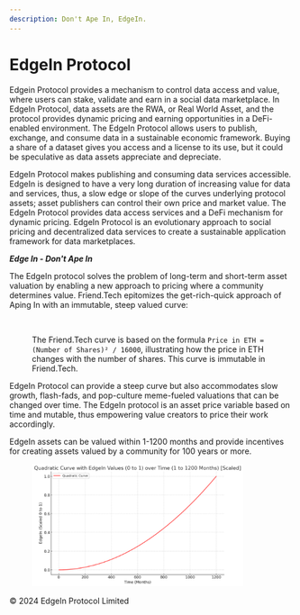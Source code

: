 ```yaml
---
description: Don't Ape In, EdgeIn.
---
```


# EdgeIn Protocol

Edgein Protocol provides a mechanism to control data access and value, where users can stake, validate and earn in a social data marketplace.   In EdgeIn Protocol, data assets are the RWA, or Real World Asset, and the protocol provides dynamic pricing and earning opportunities in a DeFi-enabled environment.   The EdgeIn Protocol allows users to publish, exchange, and consume data in a sustainable economic framework.  Buying a share of a dataset gives you access and a license to its use, but it could be speculative as data assets appreciate and depreciate. &#x20;

EdgeIn Protocol makes publishing and consuming data services accessible.  EdgeIn is designed to have a very long duration of increasing value for data and services, thus, a slow edge or slope of the curves underlying protocol assets; asset publishers can control their own price and market value.  The EdgeIn Protocol provides data access services and a DeFi mechanism for dynamic pricing.  EdgeIn Protocol is an evolutionary approach to social pricing and decentralized data services to create a sustainable application framework for data marketplaces.

_**Edge In - Don't Ape In**_

The EdgeIn protocol solves the problem of long-term and short-term asset valuation by enabling a new approach to pricing where a community determines value.  Friend.Tech epitomizes the get-rich-quick approach of Aping In with an immutable, steep valued curve:

<figure><img src=".gitbook/assets/Screenshot 2024-01-06 at 10.25.57 AM.png" alt="" width="375"><figcaption><p>The Friend.Tech curve is based on the formula <code>Price in ETH = (Number of Shares)² / 16000</code>, illustrating how the price in ETH changes with the number of shares.  This curve is immutable in Friend.Tech.</p></figcaption></figure>



EdgeIn Protocol can provide a steep curve but also accommodates slow growth, flash-fads, and pop-culture meme-fueled valuations that can be changed over time.  The EdgeIn protocol is an asset price variable based on time and mutable, thus empowering value creators to price their work accordingly.

EdgeIn assets can be valued within 1-1200 months and provide incentives for creating assets valued by a community for 100 years or more.

<figure><img src=".gitbook/assets/graph100.png" alt="" width="375"><figcaption></figcaption></figure>





© 2024 EdgeIn Protocol Limited
